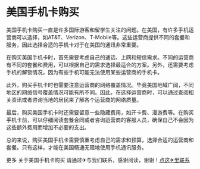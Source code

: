 # 美国手机卡购买

美国手机卡购买一直是许多国际游客和留学生关注的问题。在美国，有许多手机运营商可以选择，如AT&T、Verizon、T-Mobile等。这些运营商提供不同的套餐和服务，因此选择合适的手机卡对于在美国的通讯非常重要。

在购买美国手机卡时，首先需要考虑自己的通话、上网和短信需求。不同的运营商有不同的套餐和费用，可以根据自己的需求选择最适合的方案。另外，还需要考虑手机的解锁情况，因为有些手机可能无法使用某些运营商的手机卡。

此外，购买手机卡时也需要注意运营商的网络覆盖情况。毕竟美国地域广阔，不同地区的网络信号覆盖情况可能有所不同。因此，在选择运营商时，可以通过查阅相关资讯或者咨询当地的居民来了解各个运营商的网络质量。

最后，购买美国手机卡时还需要留意一些隐藏费用，如开卡费、漫游费等。在购买手机卡前，可以仔细阅读套餐合同或者咨询运营商的客服人员，确保自己不会因为这些额外费用而增加不必要的支出。

总的来说，购买美国手机卡需要慎重考虑自己的需求和预算，选择合适的运营商和套餐。只有这样，才能在美国畅通无阻地使用手机通讯服务。

更多 关于美国手机卡购买 请通过✈与我们联系，感谢阅读，谢谢！[点这✈里联系](https://ads.k02.cc)